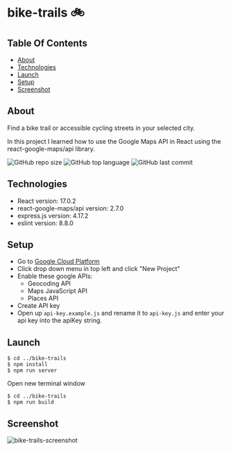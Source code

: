 # bike-trails 🚲

## Table Of Contents
  * [About](#about)
  * [Technologies](#technologies)
  * [Launch](#launch)
  * [Setup](#setup)
  * [Screenshot](#screenshot)

## About
Find a bike trail or accessible cycling streets in your selected city.

In this project I learned how to use the Google Maps API in React using the react-google-maps/api library.

![GitHub repo size](https://img.shields.io/github/repo-size/randallwstanford/bike-trails?style=plastic)
![GitHub top language](https://img.shields.io/github/languages/top/randallwstanford/bike-trails?style=plastic)
![GitHub last commit](https://img.shields.io/github/last-commit/randallwstanford/bike-trails?color=red&style=plastic)

## Technologies
 - React version: 17.0.2
 - react-google-maps/api version: 2.7.0
 - express.js version: 4.17.2
 - eslint version: 8.8.0
 
## Setup
- Go to [Google Cloud Platform](https://console.cloud.google.com)
- Click drop down menu in top left and click "New Project"
- Enable these google APIs:
  - Geocoding API
  - Maps JavaScript API
  - Places API
- Create API key
- Open up `api-key.example.js` and rename it to `api-key.js` and enter your api key into the apiKey string.

## Launch
```
$ cd ../bike-trails
$ npm install
$ npm run server
```
Open new terminal window
```
$ cd ../bike-trails
$ npm run build
```

## Screenshot
![bike-trails-screenshot](https://user-images.githubusercontent.com/83252804/152218263-93d6f53b-b9df-43b3-ad73-9c144fe262d3.png)

